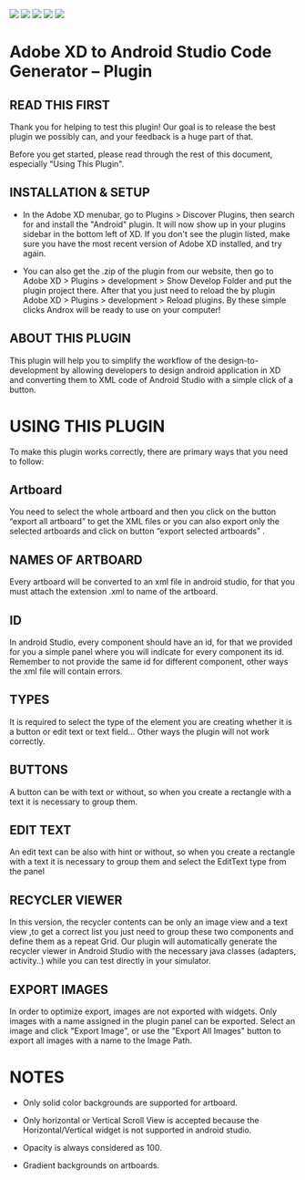 ![](https://img.shields.io/badge/AndroX-Version%201.0-green)
![](https://img.shields.io/badge/dependencies-up%20to%20date-brightgreen)
![](https://img.shields.io/badge/downloads-10%2Fweek-green)
![](https://img.shields.io/badge/uptime-100%25-brightgreen)
![](https://img.shields.io/badge/website-up-brightgreen)




 #  Adobe XD to Android Studio Code Generator – Plugin

 ## READ THIS FIRST

Thank you for helping to test this plugin! Our goal is to release the best plugin we possibly can, and your feedback is a huge part of that.

Before you get started, please read through the rest of this document, especially "Using This Plugin".


 ## INSTALLATION  & SETUP

- In the Adobe XD menubar, go to Plugins > Discover Plugins, then search for and install the "Android" plugin. It will now show up in your plugins sidebar in the bottom left of XD. If you don't see the plugin listed, make sure you have the most recent version of Adobe XD installed, and try again.

- You can also get the .zip of the plugin from our website, then go to Adobe XD > Plugins > development > Show Develop Folder and put the plugin project there. After that you just need to reload the by plugin Adobe XD > Plugins > development > Reload plugins.
By these simple clicks Androx will be ready to use on your computer!
 


## ABOUT THIS PLUGIN

This plugin will help you to simplify the workflow of the design-to-development by allowing developers to design android application in XD and converting them to XML code of Android Studio with a simple click of a button.


# **USING THIS PLUGIN**

To make this plugin works correctly, there are primary ways that you need to follow: 


## **Artboard**

You need to select the whole artboard and then you click on the button “export all artboard” to get the XML files or you can also export only the selected artboards and click on button “export selected artboards” .

## **NAMES OF ARTBOARD**

Every artboard will be converted to an xml file in android studio, for that you must attach the extension .xml to name of the artboard.

## **ID**

In android Studio, every component should have an id, for that we provided for you a simple panel where you will indicate for every component its id.
Remember to not provide the same id for different component, other ways the xml file will contain errors.

## **TYPES**

It is required to select the type of the element you are creating whether it is a button or edit text or text field...
Other ways the plugin will not work correctly.

## **BUTTONS**

A button can be with text or without, so when you create a rectangle with a text it is necessary to group them.

## **EDIT TEXT**

An edit text can be also with hint or without, so when you create a rectangle with a text it is necessary to group them and select the EditText type from the panel

## **RECYCLER VIEWER**

In this version, the recycler contents can be only an image view and a text view ,to get a correct list you just need to group these two components and define them as a repeat Grid. 
Our plugin will automatically generate the recycler viewer in Android Studio with the necessary java classes (adapters, activity..) while you can test directly in your simulator.


## **EXPORT IMAGES**

In order to optimize export,     images are not exported with widgets. Only images with a name assigned in the plugin panel can be exported. Select an image and click "Export Image", or use the "Export All Images" button to export all images with a name to the Image Path.


#  NOTES

-	Only solid color backgrounds are supported for artboard.

-	Only horizontal or Vertical Scroll View is accepted because the Horizontal/Vertical widget is not supported in android studio.

-	Opacity is always considered as 100.

-	Gradient backgrounds on artboards.






